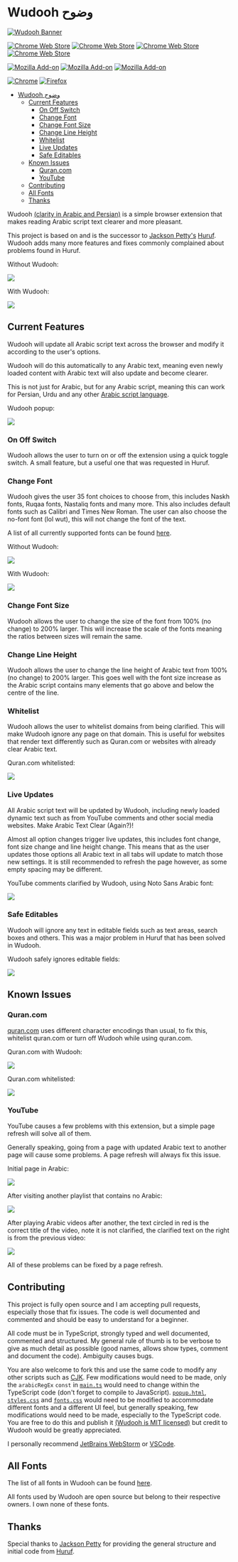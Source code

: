 # Wudooh وضوح

[![Wudooh Banner](https://raw.githubusercontent.com/basshelal/Wudooh/master/pics/GitHubPromo.png)](https://basshelal.github.io/Wudooh/)

[![Chrome Web Store](https://img.shields.io/chrome-web-store/v/nigfaloeeeakmmgndbdcijjegolpjfhn.svg)](https://chrome.google.com/webstore/detail/wudooh/nigfaloeeeakmmgndbdcijjegolpjfhn)
[![Chrome Web Store](https://img.shields.io/chrome-web-store/users/nigfaloeeeakmmgndbdcijjegolpjfhn.svg)](https://chrome.google.com/webstore/detail/wudooh/nigfaloeeeakmmgndbdcijjegolpjfhn)
[![Chrome Web Store](https://img.shields.io/chrome-web-store/stars/nigfaloeeeakmmgndbdcijjegolpjfhn.svg)](https://chrome.google.com/webstore/detail/wudooh/nigfaloeeeakmmgndbdcijjegolpjfhn/reviews)
[![Chrome Web Store](https://img.shields.io/chrome-web-store/rating-count/nigfaloeeeakmmgndbdcijjegolpjfhn.svg)](https://chrome.google.com/webstore/detail/wudooh/nigfaloeeeakmmgndbdcijjegolpjfhn/reviews)

[![Mozilla Add-on](https://img.shields.io/amo/v/wudooh.svg)](https://addons.mozilla.org/en-US/firefox/addon/wudooh/)
[![Mozilla Add-on](https://img.shields.io/amo/users/wudooh.svg)](https://addons.mozilla.org/en-US/firefox/addon/wudooh/)
[![Mozilla Add-on](https://img.shields.io/amo/stars/wudooh)](https://addons.mozilla.org/en-US/firefox/addon/wudooh/reviews)

[![Chrome](https://img.shields.io/badge/-Download%20on%20Chrome-yellow?style=flat&logo=Google%20Chrome&logoColor=blue)](https://chrome.google.com/webstore/detail/wudooh/nigfaloeeeakmmgndbdcijjegolpjfhn)
[![Firefox](https://img.shields.io/badge/-Download%20on%20Firefox-blue?style=flat&logo=Mozilla%20Firefox&logoColor=orange)](https://addons.mozilla.org/en-US/firefox/addon/wudooh/)

- [Wudooh وضوح](#wudooh-%d9%88%d8%b6%d9%88%d8%ad)
  - [Current Features](#current-features)
    - [On Off Switch](#on-off-switch)
    - [Change Font](#change-font)
    - [Change Font Size](#change-font-size)
    - [Change Line Height](#change-line-height)
    - [Whitelist](#whitelist)
    - [Live Updates](#live-updates)
    - [Safe Editables](#safe-editables)
  - [Known Issues](#known-issues)
    - [Quran.com](#qurancom)
    - [YouTube](#youtube)
  - [Contributing](#contributing)
  - [All Fonts](#all-fonts)
  - [Thanks](#thanks)

Wudooh [(clarity in Arabic and Persian)](https://en.wiktionary.org/wiki/%D9%88%D8%B6%D9%88%D8%AD)
 is a simple browser extension that makes reading Arabic script text clearer and more pleasant.

This project is based on and is the successor to
 [Jackson Petty's](https://github.com/jopetty) 
 [Huruf](https://github.com/jopetty/Huruf). Wudooh adds many more features 
 and fixes commonly complained about problems found in Huruf.

Without Wudooh:

![](https://raw.githubusercontent.com/basshelal/Wudooh/master/pics/Without.PNG)

With Wudooh:

![](https://raw.githubusercontent.com/basshelal/Wudooh/master/pics/With.PNG)

## Current Features

Wudooh will update all Arabic script text across the browser and modify it according 
to the user's options.

Wudooh will do this automatically to any Arabic text, meaning even newly loaded 
content with Arabic text will also update and become clearer.

This is not just for Arabic, but for any Arabic script, meaning this can work 
for Persian, Urdu and any other 
[Arabic script language](https://en.wikipedia.org/wiki/Arabic_script).

Wudooh popup:

![](https://raw.githubusercontent.com/basshelal/Wudooh/master/pics/Wudooh.PNG)

### On Off Switch

Wudooh allows the user to turn on or off the extension using a quick toggle switch.
A small feature, but a useful one that was requested in Huruf.

### Change Font

Wudooh gives the user 35 font choices to choose from, this includes Naskh fonts,
Ruqaa fonts, Nastaliq fonts and many more. This also includes default fonts such as 
Calibri and Times New Roman. The user can also choose the no-font font (lol wut), 
this will not change the font of the text.

A list of all currently supported fonts can be found [here](#all-fonts).

Without Wudooh:

![](https://raw.githubusercontent.com/basshelal/Wudooh/master/pics/ImranKhanBefore.PNG)

With Wudooh:

![](https://raw.githubusercontent.com/basshelal/Wudooh/master/pics/ImranKhanAfter.PNG)

### Change Font Size

Wudooh allows the user to change the size of the font from 100% (no change) to 
200% larger. This will increase the scale of the fonts meaning the ratios between sizes
will remain the same.

### Change Line Height

Wudooh allows the user to change the line height of Arabic text from 100% (no change) to 
200% larger. This goes well with the font size increase as the Arabic script contains many
elements that go above and below the centre of the line.

### Whitelist

Wudooh allows the user to whitelist domains from being clarified. This will make Wudooh ignore
any page on that domain. This is useful for websites that render text differently such as 
Quran.com or websites with already clear Arabic text.

Quran.com whitelisted:

![](https://raw.githubusercontent.com/basshelal/Wudooh/master/pics/Whitelisted.PNG)

### Live Updates

All Arabic script text will be updated by Wudooh, including newly loaded dynamic text such as 
from YouTube comments and other social media websites. Make Arabic Text Clear (Again?)!

Almost all option changes trigger live updates, this includes font change, font size 
change and line height change. This means that as the user updates those options all Arabic text
in all tabs will update to match those new settings. It is still recommended to refresh the page 
however, as some empty spacing may be different.

YouTube comments clarified by Wudooh, using Noto Sans Arabic font:

![](https://raw.githubusercontent.com/basshelal/Wudooh/master/pics/YoutubeComments.gif)

### Safe Editables

Wudooh will ignore any text in editable fields such as text areas, search boxes and others. 
This was a major problem in Huruf that has been solved in Wudooh.

Wudooh safely ignores editable fields:

![](https://raw.githubusercontent.com/basshelal/Wudooh/master/pics/Editables.PNG)

## Known Issues

### Quran.com

[quran.com](https://quran.com/) uses different character encodings than usual, to fix this,
 whitelist quran.com or turn off Wudooh while using quran.com.
 
Quran.com with Wudooh:

![](https://raw.githubusercontent.com/basshelal/Wudooh/master/pics/Quran.PNG)

Quran.com whitelisted:

![](https://raw.githubusercontent.com/basshelal/Wudooh/master/pics/Whitelisted.PNG)
 
### YouTube

YouTube causes a few problems with this extension, but a simple page refresh will solve all of them.

Generally speaking, going from a page with updated Arabic text to another page will cause some problems.
A page refresh will always fix this issue.

Initial page in Arabic:

![](https://raw.githubusercontent.com/basshelal/Wudooh/master/pics/Youtube1.PNG)

After visiting another playlist that contains no Arabic:

![](https://raw.githubusercontent.com/basshelal/Wudooh/master/pics/Youtube2.PNG)

After playing Arabic videos after another, the text circled in red is the correct title of the video,
note it is not clarified, the clarified text on the right is from the previous video:

![](https://raw.githubusercontent.com/basshelal/Wudooh/master/pics/Youtube3.PNG)

All of these problems can be fixed by a page refresh.

## Contributing

This project is fully open source and I am accepting pull requests, especially those that fix issues.
The code is well documented and commented and should be easy to understand for a beginner.

All code must be in TypeScript, strongly typed and well documented, commented and structured.
My general rule of thumb is to be verbose to give as much detail as possible 
(good names, allows show types, comment and document the code). Ambiguity causes bugs.

You are also welcome to fork this and use the same code to modify any other scripts such as 
[CJK](https://en.wikipedia.org/wiki/CJK_characters).
Few modifications would need to be made, only the `arabicRegEx` `const` in 
[`main.ts`](https://github.com/basshelal/Wudooh/blob/master/chrome/main.ts)
 would need to change within the TypeScript code (don't forget to compile to JavaScript). 
[`popup.html`](https://github.com/basshelal/Wudooh/blob/master/chrome/popup.html), 
[`styles.css`](https://github.com/basshelal/Wudooh/blob/master/chrome/styles.css) and 
[`fonts.css`](https://github.com/basshelal/Wudooh/blob/master/chrome/fonts.css) would need to be modified 
to accommodate different fonts and a different UI feel, but generally speaking, few modifications would need
to be made, especially to the TypeScript code.
You are free to do this and publish it [(Wudooh is MIT licensed)](https://github.com/basshelal/Wudooh/blob/master/LICENSE) 
but credit to Wudooh would be greatly appreciated.

I personally recommend [JetBrains WebStorm](https://www.jetbrains.com/webstorm/) or [VSCode](https://code.visualstudio.com).

## All Fonts

The list of all fonts in Wudooh can be found [here](https://basshelal.github.io/Wudooh/fonts).

All fonts used by Wudooh are open source but belong to their respective owners. I own none of these fonts.

## Thanks

Special thanks to [Jackson Petty](https://github.com/jopetty) for providing the general structure
and initial code from [Huruf](https://github.com/jopetty/Huruf).
